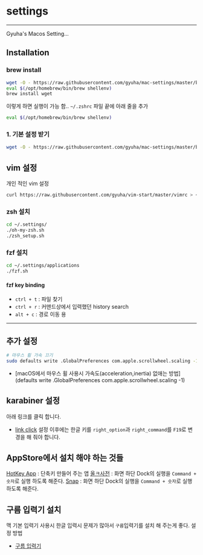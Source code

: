 # settings
----

Gyuha's Macos Setting...

## Installation
### brew install
```bash
wget -O - https://raw.githubusercontent.com/gyuha/mac-settings/master/bootstrap.sh | bash
eval $(/opt/homebrew/bin/brew shellenv)
brew install wget
```
이렇게 하면 실행이 가능 함.. `~/.zshrc` 파일 끝에 아래 줄을 추가
```bash
eval $(/opt/homebrew/bin/brew shellenv)
```

### 1. 기본 설정 받기
```bash
wget -O - https://raw.githubusercontent.com/gyuha/mac-settings/master/bootstrap.sh | bash
```

## vim 설정
개인 적인 vim 설정
```bash
curl https://raw.githubusercontent.com/gyuha/vim-start/master/vimrc > ~/.vimrc
```

### zsh 설치
```bash
cd ~/.settings/
./oh-my-zsh.sh
./zsh_setup.sh
```

### fzf 설치
```bash
cd ~/.settings/applications
./fzf.sh
```
#### fzf key binding
- `ctrl + t` : 파일 찾기
- `ctrl + r` : 커맨드상에서 입력했던 history search
- `alt + c` : 경로 이동 용

-----

## 추가 설정
```bash
# 마우스 휠 가속 끄기
sudo defaults write .GlobalPreferences com.apple.scrollwheel.scaling -1
```

- [macOS에서 마우스 휠 사용시 가속도(acceleration,inertia) 없애는 방법](defaults write .GlobalPreferences com.apple.scrollwheel.scaling -1)

## karabiner 설정
아래 링크를 클릭 합니다.
- [link click](karabiner://karabiner/assets/complex_modifications/import?url=https://raw.githubusercontent.com/gyuha/karabiner-caplock-map/main/caplock.json)
설정 이후에는 한글 키를 `right_option`과 `right_command`를 `F19`로 변경을 해 줘야 합니다.

## AppStore에서 설치 해야 하는 것들
[HotKey App](https://apps.apple.com/kr/app/hotkey-app/id975890633?mt=12) : 단축키 만들어 주는 앱
[올ㅋ사전](https://apps.apple.com/kr/app/snap/id418073146?mt=12) : 화면 하단 Dock의 실행을 `Command + 숫자`로 실행 하도록 해준다.
[Snap](https://apps.apple.com/kr/app/snap/id418073146?mt=12) : 화면 하단 Dock의 실행을 `Command + 숫자`로 실행 하도록 해준다.

## 구름 입력기 설치
맥 기본 입력기 사용시 한글 입력시 문제가 많아서 `구름`입력기를 설치 해 주는게 좋다.
설정 방법
- [구름 입력기](https://gureum.io/)